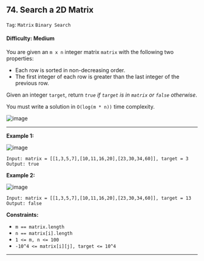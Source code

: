 ## 74. Search a 2D Matrix

```Tag```: ```Matrix``` ```Binary Search```

#### Difficulty: Medium

You are given an ```m x n``` integer matrix ```matrix``` with the following two properties:

- Each row is sorted in non-decreasing order.
- The first integer of each row is greater than the last integer of the previous row.

Given an integer ```target```, return _```true``` if ```target``` is in ```matrix``` or ```false``` otherwise_.

You must write a solution in ```O(log(m * n))``` time complexity.

![image](https://user-images.githubusercontent.com/35042430/223943764-75063ad1-503c-49cb-a6fe-d688df8f8b29.png)

---

__Example 1:__

![image](https://assets.leetcode.com/uploads/2020/10/05/mat.jpg)
```
Input: matrix = [[1,3,5,7],[10,11,16,20],[23,30,34,60]], target = 3
Output: true
```

__Example 2:__

![image](https://assets.leetcode.com/uploads/2020/10/05/mat2.jpg)
```
Input: matrix = [[1,3,5,7],[10,11,16,20],[23,30,34,60]], target = 13
Output: false
```

__Constraints:__

- ```m == matrix.length```
- ```n == matrix[i].length```
- ```1 <= m, n <= 100```
- ```-10^4 <= matrix[i][j], target <= 10^4```

---
